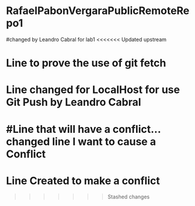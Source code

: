 # RafaelPabonVergaraPublicRemoteRepo1
#changed by Leandro Cabral for lab1
<<<<<<< Updated upstream
# Line to prove the use of git fetch
# Line changed for LocalHost for use Git Push by Leandro Cabral
#Line that will have a conflict... changed line I want to cause a Conflict
=======
# Line Created to make a conflict
>>>>>>> Stashed changes
